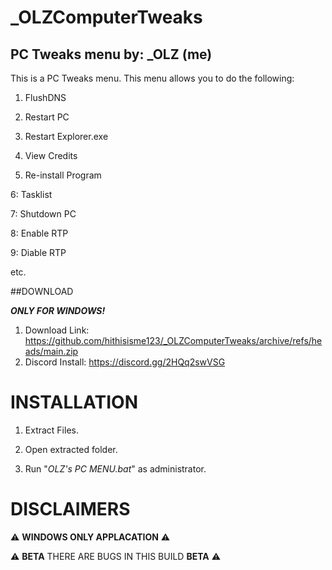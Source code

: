 # _OLZComputerTweaks
## PC Tweaks menu by: _OLZ (me)

This is a PC Tweaks menu.
This menu allows you to do the following:

1. FlushDNS

2. Restart PC

3. Restart Explorer.exe

4. View Credits

5. Re-install Program

6: Tasklist

7: Shutdown PC

8: Enable RTP

9: Diable RTP

etc.

##DOWNLOAD

***ONLY FOR WINDOWS!***
1. Download Link: https://github.com/hithisisme123/_OLZComputerTweaks/archive/refs/heads/main.zip
2. Discord Install: https://discord.gg/2HQq2swVSG

# INSTALLATION

1. Extract Files.

3. Open extracted folder.

4. Run "*OLZ's PC MENU.bat*" as administrator.

# DISCLAIMERS

⚠️ **WINDOWS ONLY APPLACATION** ⚠️

⚠️ **BETA** THERE ARE BUGS IN THIS BUILD **BETA** ⚠️

